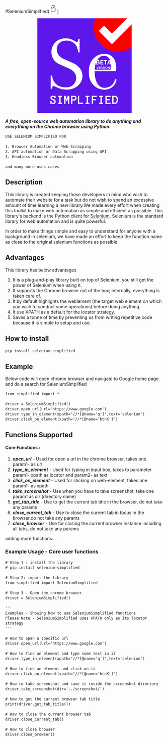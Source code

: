 #SeleniumSimplified(<img src="https://github.com/raajrajnish/SeleniumSimplified/blob/master/assets/beta.png?raw=true" alt="Logo-SeleniumSimplified beta version" height=25 width=25/>)
<p align="center">
  <img src="https://github.com/raajrajnish/SeleniumSimplified/blob/master/assets/main_logo.png?raw=true" alt="Logo-SeleniumSimplified" height=300 width=300/>
</p>


***A free, open-source web automation library to do anything and everything on the Chrome browser using Python.***

    USE SELENIUM SIMPLIFIED FOR

    1. Browser Automation or Web Scrapping
    2. API automation or Data Scrapping using API
    3. Headless Browser automation

    and many more uses cases



## Description
This library is created keeping those developers in mind who wish to automate their website for a task but do not wish to spend an excessive amount of time learning a new library.We made every effort when creating this toolkit to make web automation as simple and efficient as possible. This library's backend is the Python client for [Selenium](https://www.selenium.dev/). Selenium is the standard library for web automation and is quite powerful.

In order to make things simple and easy to understand for anyone with a background in selenium, we have made an effort to keep the function name as close to the original selenium functions as possible.

## Advantages
This library has below advantages
  1. It is a plug-and-play library built on top of Selenium, you still get the power of Selenium when using it.
  2. It supports the Chrome browser out of the box; internally, everything is taken care of.
  3. It by default highlights the weblement (the target web element on which you wish to conduct some operations) before doing anything.
  4. It use XPATH as a default for the locator strategy.
  5. Saves a tonne of time by preventing us from writing repetitive code because it is simple to setup and use.

## How to install
```pip install selenium-simplified```

## Example
Below code will open chrome browser and navigate to Google home page and do a search for SeleniumSimplified
``` 
from simplified import *

driver = SeleniumSimplified()
driver.open_url(url='https://www.google.com')
driver.type_in_element(xpath="//*[@name='q']",text='selenium')
driver.click_on_element(xpath="//*[@name='btnK']")
```

## Functions Supported
#### Core Functions : 
  1. ***open_url*** - Used for open a url in the chrome browser, takes one param1- as url 
  2. ***type_in_element*** - Used for typing in input box, takes to parameter param1- xpath as locator and param2- as text
  3. ***click_on_element*** - Used for clicking on web-element, takes one param1- as xpath
  4. ***take_screenshot*** - Use when you have to take screenshot, take one param1 as dir (directory name)
  5. ***get_tab_title*** - Use to get the current tab title in the browser, do not take any params
  6. ***close_current_tab*** - Use to close the current tab in focus in the browser,do not take any params
  7. ***close_browser*** - Use for closing the current browser instance including all tabs, do not take any params

adding more functions...

### Example Usage - Core user functions
```commandline
# Step 1 : install the library
# pip install selenium-simplified

# Step 2: import the library
from simplified import SeleniumSimplified

# Step 3 - Open the chrome browser
driver = SeleniumSimplified()

'''
Examples - Showing how to use SeleniumSimplified functions
Please Note - SeleniumSimplified uses XPATH only as its locator strategy
'''

# How to open a specific url
driver.open_url(url='https://www.google.com')

# How to find an element and type some text in it
driver.type_in_element(xpath="//*[@name='q']",text='selenium')

# How to find an element and click on it
driver.click_on_element(xpath="//*[@name='btnK']")

# How to take screenshot and save it inside the screenshot directory
driver.take_screenshot(dir='../screenshot/')

# how to get the current browser tab title
print(driver.get_tab_title())

# How to close the current browser tab
driver.close_current_tab()

# How to close browser
driver.close_browser()
```